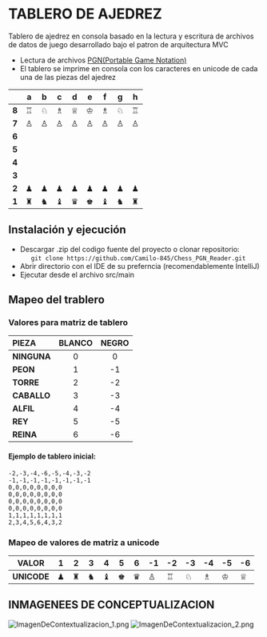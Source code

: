 # TABLERO DE AJEDREZ
Tablero de ajedrez en consola basado en la lectura y escritura de archivos de datos de juego desarrollado
bajo el patron de arquitectura MVC
- Lectura de archivos [PGN(Portable Game Notation)](https://en.wikipedia.org/wiki/Portable-Game-Notation)
- El tablero se imprime en consola con los caracteres en unicode de cada una de las piezas del ajedrez

|       | **a** | **b** | **c** | **d** | **e** | **f** | **g** | **h** |
|-------|-------|-------|-------|-------|-------|-------|-------|-------|
| **8** | ♖     | ♘     | ♗     | ♕     | ♔     | ♗     | ♘     | ♖     |
| **7** | ♙     | ♙     | ♙     | ♙     | ♙     | ♙     | ♙     | ♙     |
| **6** |       |       |       |       |       |       |       |       |
| **5** |       |       |       |       |       |       |       |       |
| **4** |       |       |       |       |       |       |       |       |
| **3** |       |       |       |       |       |       |       |       |
| **2** | ♟     | ♟     | ♟     | ♟     | ♟     | ♟     | ♟     | ♟     |
| **1** | ♜     | ♞     | ♝     | ♛     | ♚     | ♝     | ♞     | ♜     |


## Instalación y ejecución
- Descargar .zip del codigo fuente del proyecto o clonar repositorio:    
````    git clone https://github.com/Camilo-845/Chess_PGN_Reader.git    ````
- Abrir directorio con el IDE de su preferncia (recomendablemente IntelliJ)
- Ejecutar desde el archivo src/main

## Mapeo del trablero

### Valores para matriz de tablero
| **PIEZA**   | **BLANCO** | **NEGRO** |
|:------------|:----------:|:---------:|
| **NINGUNA** |     0      |     0     |
| **PEON**    |     1      |    -1     |
| **TORRE**   |     2      |    -2     |
| **CABALLO** |     3      |    -3     |
| **ALFIL**   |     4      |    -4     |
| **REY**     |     5      |    -5     |
| **REINA**   |     6      |    -6     |

#### Ejemplo de tablero inicial:
````
-2,-3,-4,-6,-5,-4,-3,-2
-1,-1,-1,-1,-1,-1,-1,-1
0,0,0,0,0,0,0,0
0,0,0,0,0,0,0,0
0,0,0,0,0,0,0,0
0,0,0,0,0,0,0,0
1,1,1,1,1,1,1,1
2,3,4,5,6,4,3,2
````

### Mapeo de valores de matriz a unicode

| **VALOR**   | 1 | 2 | 3 | 4 | 5 | 6 | -1 | -2 | -3 | -4 | -5 | -6 |
|-------------|---|---|---|---|---|---|----|----|----|----|----|----|
| **UNICODE** | ♟ | ♜ | ♞ | ♝ | ♚ | ♛ | ♙  | ♖  | ♘  | ♗  | ♔  | ♕  |

## INMAGENEES DE CONCEPTUALIZACION
![ImagenDeContextualizacion_1.png](ImagenDeContextualizacion_1.png)
![ImagenDeContextualizacion_2.png](ImagenDeContextualizacion_2.png)